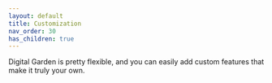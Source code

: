```yaml
---
layout: default
title: Customization
nav_order: 30
has_children: true
---
```


Digital Garden is pretty flexible, and you can easily add custom features that make it truly your own.
